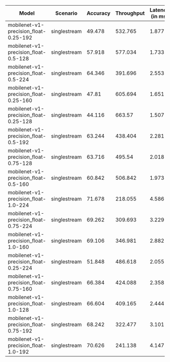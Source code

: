 | Model                                 | Scenario     |   Accuracy |   Throughput |   Latency (in ms) |
|---------------------------------------|--------------|------------|--------------|-------------------|
| mobilenet-v1-precision_float-0.25-192 | singlestream |     49.478 |      532.765 |             1.877 |
| mobilenet-v1-precision_float-0.5-128  | singlestream |     57.918 |      577.034 |             1.733 |
| mobilenet-v1-precision_float-0.5-224  | singlestream |     64.346 |      391.696 |             2.553 |
| mobilenet-v1-precision_float-0.25-160 | singlestream |     47.81  |      605.694 |             1.651 |
| mobilenet-v1-precision_float-0.25-128 | singlestream |     44.116 |      663.57  |             1.507 |
| mobilenet-v1-precision_float-0.5-192  | singlestream |     63.244 |      438.404 |             2.281 |
| mobilenet-v1-precision_float-0.75-128 | singlestream |     63.716 |      495.54  |             2.018 |
| mobilenet-v1-precision_float-0.5-160  | singlestream |     60.842 |      506.842 |             1.973 |
| mobilenet-v1-precision_float-1.0-224  | singlestream |     71.678 |      218.055 |             4.586 |
| mobilenet-v1-precision_float-0.75-224 | singlestream |     69.262 |      309.693 |             3.229 |
| mobilenet-v1-precision_float-1.0-160  | singlestream |     69.106 |      346.981 |             2.882 |
| mobilenet-v1-precision_float-0.25-224 | singlestream |     51.848 |      486.618 |             2.055 |
| mobilenet-v1-precision_float-0.75-160 | singlestream |     66.384 |      424.088 |             2.358 |
| mobilenet-v1-precision_float-1.0-128  | singlestream |     66.604 |      409.165 |             2.444 |
| mobilenet-v1-precision_float-0.75-192 | singlestream |     68.242 |      322.477 |             3.101 |
| mobilenet-v1-precision_float-1.0-192  | singlestream |     70.626 |      241.138 |             4.147 |